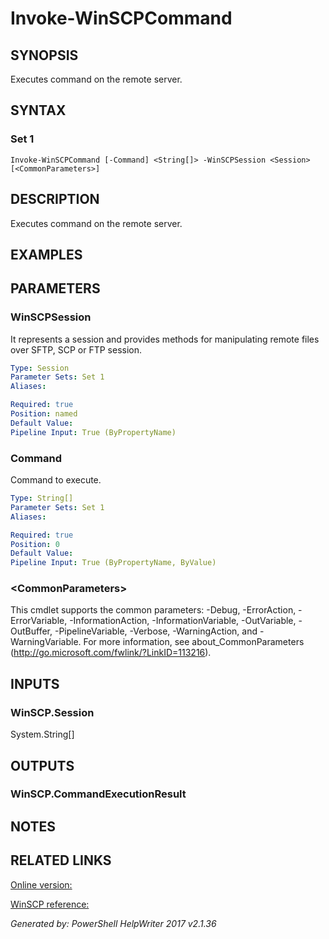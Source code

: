 ﻿# Invoke-WinSCPCommand

## SYNOPSIS
Executes command on the remote server.

## SYNTAX

### Set 1
```
Invoke-WinSCPCommand [-Command] <String[]> -WinSCPSession <Session> [<CommonParameters>]
```

## DESCRIPTION
Executes command on the remote server.

## EXAMPLES

## PARAMETERS

### WinSCPSession
It represents a session and provides methods for manipulating remote files over SFTP, SCP or FTP session.

```yaml
Type: Session
Parameter Sets: Set 1
Aliases: 

Required: true
Position: named
Default Value: 
Pipeline Input: True (ByPropertyName)
```

### Command
Command to execute.

```yaml
Type: String[]
Parameter Sets: Set 1
Aliases: 

Required: true
Position: 0
Default Value: 
Pipeline Input: True (ByPropertyName, ByValue)
```

### \<CommonParameters\>
This cmdlet supports the common parameters: -Debug, -ErrorAction, -ErrorVariable, -InformationAction, -InformationVariable, -OutVariable, -OutBuffer, -PipelineVariable, -Verbose, -WarningAction, and -WarningVariable. For more information, see about_CommonParameters (http://go.microsoft.com/fwlink/?LinkID=113216).

## INPUTS

### WinSCP.Session
System.String[]


## OUTPUTS

### WinSCP.CommandExecutionResult


## NOTES

## RELATED LINKS

[Online version:](https://dotps1.github.io/WinSCP/Invoke-WinSCPCommand.html)

[WinSCP reference:](https://winscp.net/eng/docs/library_session_executecommand)


*Generated by: PowerShell HelpWriter 2017 v2.1.36*
